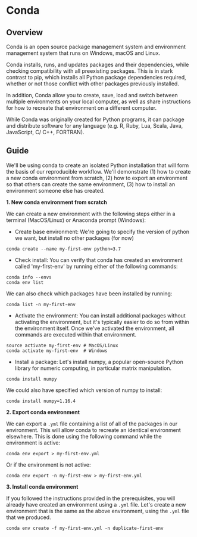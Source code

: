 # Conda

## Overview

Conda is an open source package management system and environment management system that runs on Windows, macOS and Linux.

Conda installs, runs, and updates packages and their dependencies, while checking compatibility with all preexisting packages. This is in stark contrast to pip, which installs all Python package dependencies required, whether or not those conflict with other packages previously installed. 

In addition, Conda allow you to create, save, load and switch between multiple environments on your local computer, as well as share instructions for how to recreate that environment on a different computer.

While Conda was originally created for Python programs, it can package and distribute software for any language (e.g. R, Ruby, Lua, Scala, Java, JavaScript, C/ C++, FORTRAN).

## Guide

We'll be using conda to create an isolated Python installation that will form the basis of our reproducible workflow. We'll demonstrate (1) how to create a new conda environment from scratch, (2) how to export an environment so that others can create the same environment, (3) how to install an environment someone else has created.

__1. New conda environment from scratch__

We can create a new environment with the following steps either in a terminal (MacOS/Linux) or Anaconda prompt (Windows):

+ Create base environment:
We're going to specify the version of python we want, but install no other packages (for now)
```
conda create --name my-first-env python=3.7
```

+ Check install:
You can verify that conda has created an environment called 'my-first-env' by running either of the following commands:
```
conda info --envs
conda env list
```
We can also check which packages have been installed by running:
```
conda list -n my-first-env
```

+ Activate the environment:
You can install additional packages without activating the environment, but it's typically easier to do so from within the environment itself. Once we've activated the environment, all commands are executed within that environment.
```
source activate my-first-env # MacOS/Linux
conda activate my-first-env  # Windows
```

+ Install a package:
Let's install numpy, a popular open-source Python library for numeric computing, in particular matrix manipulation.
```
conda install numpy
```
We could also have specified which version of numpy to install:
```
conda install numpy=1.16.4
```

__2. Export conda environment__

We can export a `.yml` file containing a list of all of the packages in our environment. This will allow conda to recreate an identical environment elsewhere. This is done using the following command while the environment is active:
```
conda env export > my-first-env.yml
```
Or if the environment is not active:
```
conda env export -n my-first-env > my-first-env.yml
```

__3. Install conda environment__

If you followed the instructions provided in the prerequisites, you will already have created an environment using a `.yml` file.
Let's create a new environment that is the same as the above environment, using the `.yml` file that we produced.

```
conda env create -f my-first-env.yml -n duplicate-first-env
```
